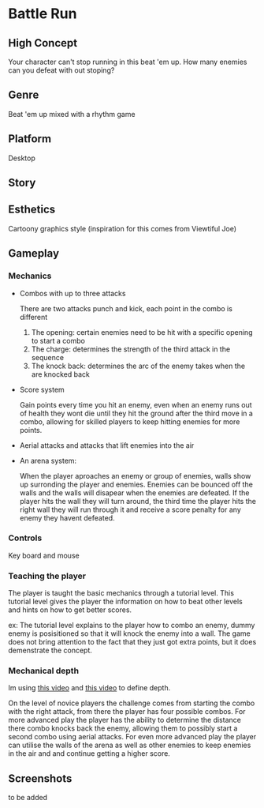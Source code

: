 # Battle Run
## High Concept
Your character can't stop running in this beat 'em up. How many enemies can you defeat with out stoping?
## Genre
Beat 'em up mixed with a rhythm game
## Platform
Desktop
## Story

## Esthetics
Cartoony graphics style (inspiration for this comes from Viewtiful Joe)
## Gameplay
### Mechanics
* Combos with up to three attacks

   There are two attacks punch and kick, each point in the combo is different
   1. The opening: certain enemies need to be hit with a specific opening to start a combo
   2. The charge: determines the strength of the third attack in the sequence
   3. The knock back: determines the arc of the enemy takes when the are knocked back
   
* Score system

   Gain points every time you hit an enemy, even when an enemy runs out of health they wont die until they hit the ground after the third move in a combo, allowing for skilled players to keep hitting enemies for more points.
* Aerial attacks and attacks that lift enemies into the air
* An arena system:

   When the player aproaches an enemy or group of enemies, walls show up surronding the player and enemies. Enemies can be bounced off the walls and the walls will disapear when the enemies are defeated. If the player hits the wall they will turn around, the third time the player hits the right wall they will run through it and receive a score penalty for any enemy they havent defeated.
### Controls
Key board and mouse
### Teaching the player
The player is taught the basic mechanics through a tutorial level. This tutorial level gives the player the information on how to beat other levels and hints on how to get better scores. 

ex: The tutorial level explains to the player how to combo an enemy, dummy enemy is posisitioned so that it will knock the enemy into a wall. The game does not bring attention to the fact that they just got extra points, but it does demenstrate the concept.
### Mechanical depth
Im using [this video][1] and [this video][2] to define depth.

On the level of novice players the challenge comes from starting the combo with the right attack, from there the player has four possible combos. For more advanced play the player has the ability to determine the distance there combo knocks back the enemy, allowing them to possibly start a second combo using aerial attacks. For even more advanced play the player can utilise the walls of the arena as well as other enemies to keep enemies in the air and and continue getting a higher score.

[1]:https://www.youtube.com/watch?v=VxRxh8Ka5H8
[2]:https://www.youtube.com/watch?v=IG8LVpuzYls

## Screenshots
to be added
